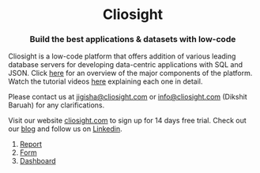 <p align="center">
<h1 align="center">Cliosight</h1>      
<h3 align="center">Build the best applications & datasets with low-code</h3>
</p>
                 
Cliosight is a low-code platform that offers addition of various leading database servers for developing data-centric applications with SQL and JSON. Click [here](https://github.com/cliosight/Docs/blob/main/Spec.md) for an overview of the major components of the platform. Watch the tutorial videos [here](https://www.youtube.com/channel/UC1STG2eLks_NJcwbdkjDDIQ) explaining each one in detail. 

Please contact us at jigisha@cliosight.com or info@cliosight.com (Dikshit Baruah) for any clarifications.   
	    
Visit our website [cliosight.com](https://cliosight.com) to sign up for 14 days free trial. Check out our [blog](https://medium.com/@cliosight) and follow us on [Linkedin](https://www.linkedin.com/in/jigisha-aryya/).         
         
1. [Report](https://app.cliosight.com/app/reports/70/show?noNavbar=true)                  
2. [Form](https://app.cliosight.com/app/forms/62/show?noNavbar=true)                
3. [Dashboard](https://app.cliosight.com/app/dashboards/49/show?noNavbar=true)                   

